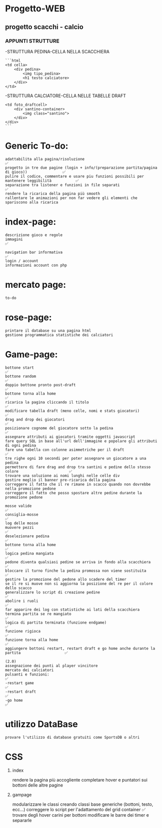 # Progetto-WEB
## progetto scacchi - calcio

### APPUNTI STRUTTURE
-STRUTTURA PEDINA-CELLA NELLA SCACCHIERA

    ```html
    <td cella>
        <div pedina>
            <img tipo_pedina>
            <h1 testo calciatore>
        </div>
    </td>

-STRUTTURA CALCIATORE-CELLA NELLE TABELLE DRAFT

    <td foto_draftcell>
        <div santino-container>
            <img class="santino">
        </div>
    </div>
    ```
###




# Generic To-do:

    adattabilita alla pagina/risoluzione                                                            ✅
    progetto in tre due pagine (login + info/(preparazione partita/pagina di gioco))                ✅
    pulire il codice, commentare e usare piu funzioni possibili per mantenere leggibilità           ✅
    separazione tra listener e funzioni in file separati                                            ✅
    rendere la ricarica della pagina più smooth
    rallentare le animazioni per non far vedere gli elementi che spariscono alla ricarica

# index-page:

    descrizione gioco e regole
    immagini                                                                                        ✅
    
    navigation bar informativa                                                                      ✅
    login / account
    informazioni account con php

# mercato page:

    to-do
    
# rose-page:

    printare il database su una pagina html
    gestione programmatica statistiche dei calciatori


# Game-page:

    bottone start                                                                                   ✅
    bottone random                                                                                  ✅
    doppio bottone pronto post-draft                                                                ✅
    bottone torna alla home                                                                         ✅
    ricarica la pagina cliccando il titolo                                                          ✅
    modificare tabella draft (meno celle, nomi e stats giocatori)                                   ✅ 
    drag and drop dei giocatori                                                                     ✅
    posizionare cognome del giocatore sotto la pedina                                               ✅
    assegnare attributi ai giocatori tramite oggetti javascript
    fare query SQL in base all'url dell'immagine e popolare gli attributi di ogni pedina
    fare una tabella con colonne asimmetriche per il draft                                          ✅
    tre righe ogni 10 secondi per poter assegnare un giocatore a una pedina
    permettere di fare drag and drop tra santini e pedine dello stesso colore                       ✅
    trovare una soluzione ai nomi lunghi nelle celle div
    gestire meglio il banner pre-ricarica della pagina
    correggere il fatto che il re rimane in scacco quando non dovrebbe nella promozione pedone
    correggere il fatto che posso spostare altre pedine durante la promozione pedone

    mosse valide                                                                                    ✅
    consiglia-mosse                                                                                 ✅
    log delle mosse
    muovere pezzi                                                                                   ✅
    deselezionare pedina                                                                            ✅
    bottone torna alla home                                                                         ✅
    logica pedina mangiata                                                                          ✅
    pedone diventa qualsiasi pedine se arriva in fondo alla scacchiera                              ✅
    bloccare il turno finche la pedina promossa non viene sostituita                                ✅
    gestire la promozione del pedone allo scadere del timer
    se il re si muove non si aggiorna la posizione del re per il colore dello scacco
    generalizzare lo script di creazione pedine                                                     ✅
    abolire i ruoli                                                                                 ✅
    far apparire dei log con statistiche ai lati della scacchiera
    termina partita se re mangiato                                                                  ✅
    logica di partita terminata (funzione endgame)                                                  ✅
    funzione rigioca                                                                                ✅
    funzione torna alla home                                                                        ✅
    aggiungere bottoni restart, restart draft e go home anche durante la partita                    ✅

    (2.0)
    assegnazione dei punti al player vincitore
    mercato dei calciatori
    pulsanti e funzioni:                                                                            ✅
    -restart game                                                                                   ✅
    -restart draft                                                                                  ✅
    -go home                                                                                        ✅


# utilizzo DataBase
    provare l'utilizzo di database gratuiti come SportsDB o altri
    
    
# CSS

1. index

    rendere la pagina più accogliente
    completare hover e puntatori sui bottoni delle altre pagine





2. gampage

    modularizzare le classi creando classi base generiche (bottoni, testo, ecc...)
    correggere lo script per l'adattamento del grid container                                       ✅
    trovare degli hover carini per bottoni
    modificare le barre dei timer e separarle

    


    